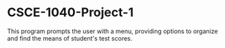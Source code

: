 # CSCE-1040-Project-1
This program prompts the user with a menu, providing options to organize and find the means of student's test scores.
